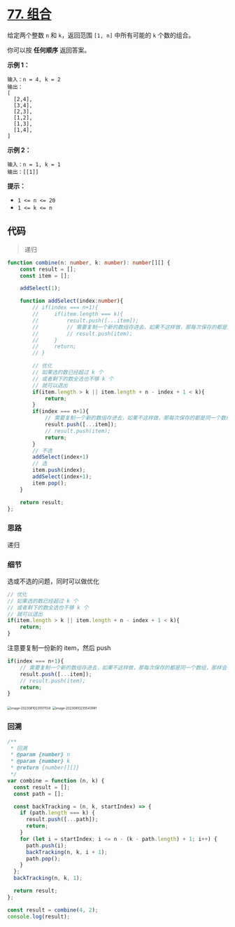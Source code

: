 # [77. 组合](https://leetcode.cn/problems/combinations/)

给定两个整数 `n` 和 `k`，返回范围 `[1, n]` 中所有可能的 `k` 个数的组合。

你可以按 **任何顺序** 返回答案。

 

**示例 1：**

```
输入：n = 4, k = 2
输出：
[
  [2,4],
  [3,4],
  [2,3],
  [1,2],
  [1,3],
  [1,4],
]
```

**示例 2：**

```
输入：n = 1, k = 1
输出：[[1]]
```

 

**提示：**

-   `1 <= n <= 20`
-   `1 <= k <= n`



## 代码

>   递归

```ts
function combine(n: number, k: number): number[][] {
    const result = [];
    const item = [];

    addSelect(1);

    function addSelect(index:number){
        // if(index === n+1){
        //     if(item.length === k){
        //         result.push([...item]);
        //         // 需要复制一个新的数组存进去，如果不这样做，那每次保存的都是同一个数组，那样会导致 result 数组中的每一个数组中存储的数字都会和 item 同时改变
        //         // result.push(item);
        //     }
        //     return;
        // }

        // 优化
        // 如果选的数已经超过 k 个
        // 或者剩下的数全选也不够 k 个
        // 就可以退出
        if(item.length > k || item.length + n - index + 1 < k){
            return;
        }
        if(index === n+1){
            // 需要复制一个新的数组存进去，如果不这样做，那每次保存的都是同一个数组，那样会导致 result 数组中的每一个数组中存储的数字都会和 item 同时改变
            result.push([...item]);    
            // result.push(item);
            return;
        }
        // 不选
        addSelect(index+1)
        // 选
        item.push(index);
        addSelect(index+1);
        item.pop();
    }

    return result;
};
```

### 思路

递归

### 细节

选或不选的问题，同时可以做优化

```ts
// 优化
// 如果选的数已经超过 k 个
// 或者剩下的数全选也不够 k 个
// 就可以退出
if(item.length > k || item.length + n - index + 1 < k){
    return;
}
```

注意要复制一份新的 item，然后 push

```ts
if(index === n+1){
    // 需要复制一个新的数组存进去，如果不这样做，那每次保存的都是同一个数组，那样会导致 result 数组中的每一个数组中存储的数字都会和 item 同时改变
    result.push([...item]);    
    // result.push(item);
    return;
}
```





<img src="https://qiniucloud.qishilong.space/images/202308102355221.png" alt="image-20230810235511134" style="zoom:50%;" />

<img src="https://qiniucloud.qishilong.space/images/202308102355020.png" alt="image-20230810235543991" style="zoom:50%;" />

### 回溯

```js
/**
 * 回溯
 * @param {number} n
 * @param {number} k
 * @return {number[][]}
 */
var combine = function (n, k) {
  const result = [];
  const path = [];

  const backTracking = (n, k, startIndex) => {
    if (path.length === k) {
      result.push([...path]);
      return;
    }
    for (let i = startIndex; i <= n - (k - path.length) + 1; i++) {
      path.push(i);
      backTracking(n, k, i + 1);
      path.pop();
    }
  };
  backTracking(n, k, 1);

  return result;
};

const result = combine(4, 2);
console.log(result);
```

